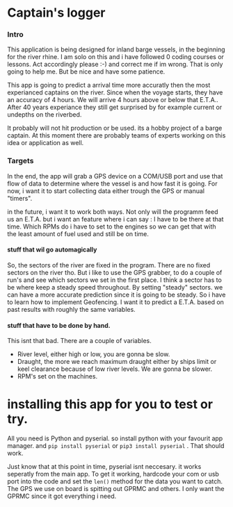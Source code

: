 # Captain's logger


### Intro
This application is being designed for inland barge vessels, in the beginning for the river rhine. 
I am solo on this and i have followed 0 coding courses or lessons. Act accordingly please :-) and correct me if im wrong. That is only going to help me. But be nice and have some patience.

This app is going to predict a arrival time more accuratly then the most experianced captains on the river. Since when the voyage starts, they have an accuracy of 4 hours. We will arrive 4 hours above or below that E.T.A.. After 40 years experiance they still get surprised by for example current or undepths on the riverbed. 

It probably will not hit production or be used. its a hobby project of a barge captain. At this moment there are probably teams of experts working on this idea or application as well.

### Targets
In the end, the app will grab a GPS device on a COM/USB port and use that flow of data to determine where the vessel is and how fast it is going. For now, i want it to start collecting data either trough the GPS or manual "timers".

in the future, i want it to work both ways. Not only will the programm feed us an E.T.A. but i want an feature where i can say : I have to be there at that time. Which RPMs do i have to set to the engines so we can get that with the least amount of fuel used and still be on time.

#### stuff that wil go automagically
So, the sectors of the river are fixed in the program. There are no fixed sectors on the river tho.
But i like to use the GPS grabber, to do a couple of run's and see which sectors we set in the first place. I think a sector has to be where keep a steady speed throughout. By setting "steady" sectors. we can have a more accurate prediction since it is going to be steady. So i have to learn how to implement Geofencing. I want it to predict a E.T.A. based on past results with roughly the same variables. 


#### stuff that have to be done by hand.
This isnt that bad. There are a couple of variables.
* River level, either high or low, you are gonna be slow.
* Draught, the more we reach maximum draught either by ships limit or keel clearance because of low river levels. We are gonna be slower.
* RPM's set on the machines. 


# installing this app for you to test or try.
All you need is Python and pyserial. 
so install python with your favourit app manager.
and `pip install pyserial` or `pip3 install pyserial` . That should work.

Just know that at this point in time, pyserial isnt neccesary. it works seperatly from the main app. 
To get it working, hardcode your com or usb port into the code and set the `len()` method for the data you want to catch. The GPS we use on board is spitting out GPRMC and others. I only want the GPRMC since it got everything i need. 
